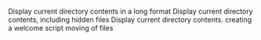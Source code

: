 Display current directory contents in a long format
Display current directory contents, including hidden files 
Display current directory contents.
creating a welcome script
moving of files
